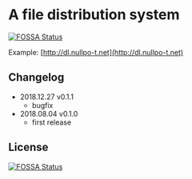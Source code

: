 # A file distribution system
[![FOSSA Status](https://app.fossa.io/api/projects/git%2Bgithub.com%2Febiiim%2Feasy-distributor.svg?type=shield)](https://app.fossa.io/projects/git%2Bgithub.com%2Febiiim%2Feasy-distributor?ref=badge_shield)


Example: [http://dl.nullpo-t.net](http://dl.nullpo-t.net)

## Changelog

- 2018.12.27 v0.1.1
  - bugfix
- 2018.08.04 v0.1.0
  - first release


## License
[![FOSSA Status](https://app.fossa.io/api/projects/git%2Bgithub.com%2Febiiim%2Feasy-distributor.svg?type=large)](https://app.fossa.io/projects/git%2Bgithub.com%2Febiiim%2Feasy-distributor?ref=badge_large)